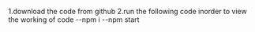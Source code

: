 1.download the code from github
2.run the following code inorder to view the working of code
--npm i
--npm start
